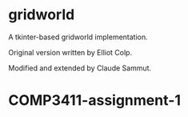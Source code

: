gridworld
=========

A tkinter-based gridworld implementation.

Original version written by Elliot Colp.

Modified and extended by Claude Sammut.
# COMP3411-assignment-1

